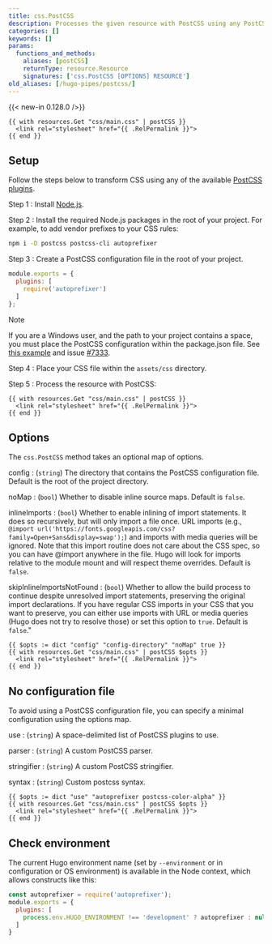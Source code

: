 ```yaml
---
title: css.PostCSS
description: Processes the given resource with PostCSS using any PostCSS plugin.
categories: []
keywords: []
params:
  functions_and_methods:
    aliases: [postCSS]
    returnType: resource.Resource
    signatures: ['css.PostCSS [OPTIONS] RESOURCE']
old_aliases: [/hugo-pipes/postcss/]
---
```


{{< new-in 0.128.0 />}}

```go-html-template
{{ with resources.Get "css/main.css" | postCSS }}
  <link rel="stylesheet" href="{{ .RelPermalink }}">
{{ end }}
```

## Setup

Follow the steps below to transform CSS using any of the available [PostCSS plugins][].

Step 1
: Install [Node.js][].

Step 2
: Install the required Node.js packages in the root of your project. For example, to add vendor prefixes to your CSS rules:

  ```sh
  npm i -D postcss postcss-cli autoprefixer
  ```

Step 3
: Create a PostCSS configuration file in the root of your project.

  ```js {file="postcss.config.js"}
  module.exports = {
    plugins: [
      require('autoprefixer')
    ]
  };
  ```

  > [!note]
  > If you are a Windows user, and the path to your project contains a space, you must place the PostCSS configuration within the package.json file. See [this example][] and issue [#7333][].

Step 4
: Place your CSS file within the `assets/css` directory.

Step 5
: Process the resource with PostCSS:

  ```go-html-template
  {{ with resources.Get "css/main.css" | postCSS }}
    <link rel="stylesheet" href="{{ .RelPermalink }}">
  {{ end }}
  ```

## Options

The `css.PostCSS` method takes an optional map of options.

config
: (`string`) The directory that contains the PostCSS configuration file. Default is the root of the project directory.

noMap
: (`bool`) Whether to disable inline source maps. Default is `false`.

inlineImports
: (`bool`) Whether to enable inlining of import statements. It does so recursively, but will only import a file once. URL imports (e.g., `@import url('https://fonts.googleapis.com/css?family=Open+Sans&display=swap');`) and imports with media queries will be ignored. Note that this import routine does not care about the CSS spec, so you can have @import anywhere in the file. Hugo will look for imports relative to the module mount and will respect theme overrides. Default is `false`.

skipInlineImportsNotFound
: (`bool`) Whether to allow the build process to continue despite unresolved import statements, preserving the original import declarations. If you have regular CSS imports in your CSS that you want to preserve, you can either use imports with URL or media queries (Hugo does not try to resolve those) or set this option to `true`. Default is `false`."

```go-html-template
{{ $opts := dict "config" "config-directory" "noMap" true }}
{{ with resources.Get "css/main.css" | postCSS $opts }}
  <link rel="stylesheet" href="{{ .RelPermalink }}">
{{ end }}
```

## No configuration file

To avoid using a PostCSS configuration file, you can specify a minimal configuration using the options map.

use
: (`string`) A space-delimited list of PostCSS plugins to use.

parser
: (`string`) A custom PostCSS parser.

stringifier
: (`string`) A custom PostCSS stringifier.

syntax
: (`string`) Custom postcss syntax.

```go-html-template
{{ $opts := dict "use" "autoprefixer postcss-color-alpha" }}
{{ with resources.Get "css/main.css" | postCSS $opts }}
  <link rel="stylesheet" href="{{ .RelPermalink }}">
{{ end }}
```

## Check environment

The current Hugo environment name (set by `--environment` or in configuration or OS environment) is available in the Node context, which allows constructs like this:

```js
const autoprefixer = require('autoprefixer');
module.exports = {
  plugins: [
    process.env.HUGO_ENVIRONMENT !== 'development' ? autoprefixer : null
  ]
}
```

[#7333]: https://github.com/gohugoio/hugo/issues/7333
[Node.js]: https://nodejs.org/en
[PostCSS plugins]: https://postcss.org/docs/postcss-plugins
[this example]: https://github.com/postcss/postcss-load-config#packagejson
